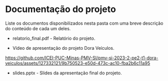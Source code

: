 # Documentação do projeto

Liste os documentos disponibilizados nesta pasta com uma breve descrição do conteúdo de cada um deles.

* relatorio_final.pdf - Relatório do projeto.
 
 
 - Vídeo de apresentação do projeto Dora Veículos.

https://github.com/ICEI-PUC-Minas-PMV-SI/pmv-si-2023-2-pe2-t1-dora-veiculos/assets/127332121/9b750523-e50d-473c-ac10-fba2b6c11a95

 
* slides.pptx - Slides da apresentação final do projeto.


